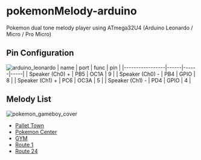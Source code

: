 # pokemonMelody-arduino
Pokemon dual tone melody player using ATmega32U4 (Arduino Leonardo / Micro / Pro Micro)

## Pin Configuration
![arduino_leonardo](https://user-images.githubusercontent.com/7419790/176205134-45cf459f-abff-42d7-b422-b233484cb6de.jpg)
| name            | port | func | pin |
|-----------------|------|------|-----|
| Speaker (Ch0) + | PB5  | OC1A | 9   |
| Speaker (Ch0) - | PB4  | GPIO | 8   |
| Speaker (Ch1) + | PC6  | OC3A | 5   |
| Speaker (Ch1) - | PD4  | GPIO | 4   |

## Melody List
![pokemon_gameboy_cover](https://user-images.githubusercontent.com/7419790/176203234-8e7380b4-fdc5-4b8b-aa4c-c52fdd805b29.jpeg)
- [Pallet Town](https://www.youtube.com/watch?v=cOWRNLaCMJg)
- [Pokemon Center](https://www.youtube.com/watch?v=MjZIjHu0OfY)
- [GYM](https://www.youtube.com/watch?v=biLeC5D4S48)
- [Route 1](https://www.youtube.com/watch?v=u0G12EBW4KY)
- [Route 24](https://www.youtube.com/watch?v=pX9scc13gMw)
